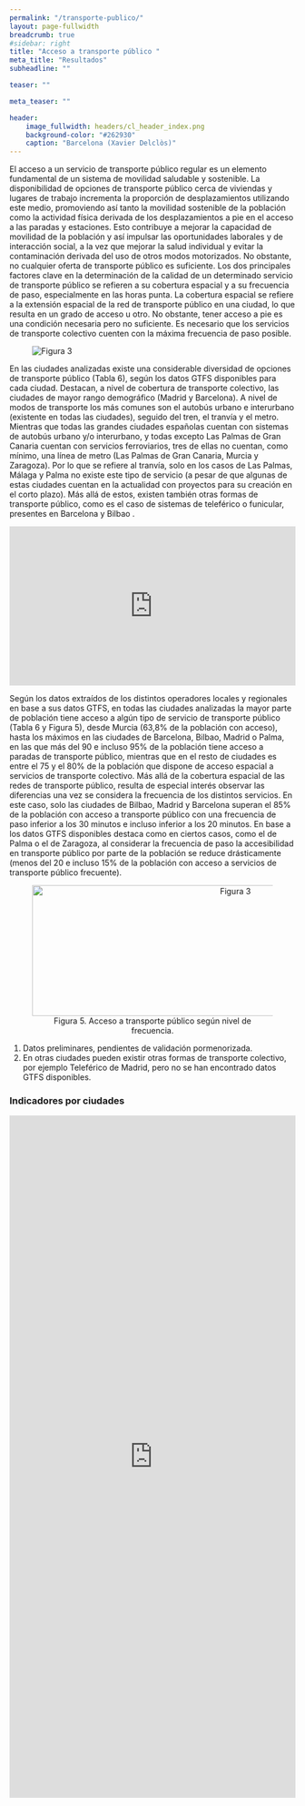 ```yaml
---
permalink: "/transporte-publico/"
layout: page-fullwidth
breadcrumb: true
#sidebar: right
title: "Acceso a transporte público "
meta_title: "Resultados"
subheadline: ""

teaser: ""

meta_teaser: ""

header:
    image_fullwidth: headers/cl_header_index.png
    background-color: "#262930"
    caption: "Barcelona (Xavier Delclòs)"
---
```


El acceso a un servicio de transporte público regular es un elemento fundamental de un sistema de movilidad saludable y sostenible. La disponibilidad 
de opciones de transporte público cerca de viviendas y lugares de trabajo incrementa la proporción de desplazamientos utilizando este medio, promoviendo 
así tanto la movilidad sostenible de la población como la actividad física derivada de los desplazamientos a pie en el acceso a las paradas y estaciones. 
Esto contribuye a mejorar la capacidad de movilidad de la población y así impulsar las oportunidades laborales y de interacción social, a la vez que 
mejorar la salud individual y evitar la contaminación derivada del uso de otros modos motorizados. No obstante, no cualquier oferta de transporte 
público es suficiente. Los dos principales factores clave en la determinación de la calidad de un determinado servicio de transporte público se refieren 
a su cobertura espacial y a su frecuencia de paso, especialmente en las horas punta. La cobertura espacial se refiere a la extensión espacial de la red de 
transporte público en una ciudad, lo que resulta en un grado de acceso u otro. No obstante, tener acceso a pie es una condición necesaria pero no suficiente. 
Es necesario que los servicios de transporte colectivo cuenten con la máxima frecuencia de paso posible.

<figure>
   <img src="https://gratet.github.io/ciudades-leonardo/images/indicadores/indicador-03.png" alt="Figura 3" style="max-width: 100%; display: block; margin: 0 auto;">
</figure>

En las ciudades analizadas existe una considerable diversidad de opciones de transporte público (Tabla 6), según los datos GTFS disponibles para cada ciudad. 
Destacan, a nivel de cobertura de transporte colectivo, las ciudades de mayor rango demográfico (Madrid y Barcelona). A nivel de modos de transporte los más 
comunes son el autobús urbano e interurbano (existente en todas las ciudades), seguido del tren, el tranvía y el metro. Mientras que todas las grandes ciudades 
españolas cuentan con sistemas de autobús urbano y/o interurbano, y todas excepto Las Palmas de Gran Canaria cuentan con servicios ferroviarios, tres de ellas 
no cuentan, como mínimo, una línea de metro (Las Palmas de Gran Canaria, Murcia y Zaragoza). Por lo que se refiere al tranvía, solo en los casos de Las Palmas, 
Málaga y Palma no existe este tipo de servicio (a pesar de que algunas de estas ciudades cuentan en la actualidad con proyectos para su creación en el corto plazo). 
Más allá de estos, existen también otras formas de transporte público, como es el caso de sistemas de teleférico o funicular, presentes en Barcelona y Bilbao .

<center>
<!-- Taula 6 -->
<iframe src="https://gratet.github.io/ciudades-leonardo/tablas/tabla_6.htm" width="100%" height="280" frameborder="0"></iframe>
</center>

Según los datos extraídos de los distintos operadores locales y regionales en base a sus datos GTFS, en todas las ciudades analizadas la mayor parte de 
población tiene acceso a algún tipo de servicio de transporte público (Tabla 6 y Figura 5), desde Murcia (63,8% de la población con acceso), hasta los máximos 
en las ciudades de Barcelona, Bilbao, Madrid o Palma, en las que más del 90 e incluso 95% de la población tiene acceso a paradas de transporte público, mientras 
que en el resto de ciudades es entre el 75 y el 80% de la población que dispone de acceso espacial a servicios de transporte colectivo. Más allá de la cobertura 
espacial de las redes de transporte público, resulta de especial interés observar las diferencias una vez se considera la frecuencia de los distintos servicios. 
En este caso, solo las ciudades de Bilbao, Madrid y Barcelona superan el 85% de la población con acceso a transporte público con una frecuencia de paso inferior 
a los 30 minutos e incluso inferior a los 20 minutos. En base a los datos GTFS disponibles destaca como en ciertos casos, como el de Palma o el de Zaragoza, al 
considerar la frecuencia de paso la accesibilidad en transporte público por parte de la población se reduce drásticamente (menos del 20 e incluso 15% de la 
población con acceso a servicios de transporte público frecuente).


<figure>
<!-- Figura 5 -->
<center><img src="https://gratet.github.io/ciudades-leonardo/images/svg_files/figura_5.svg" width="700px" height="230" alt="Figura 3" /></center>
    <figcaption style="text-align: center;">Figura 5. Acceso a transporte público según nivel de frecuencia.</figcaption>
</figure>

1. Datos preliminares, pendientes de validación pormenorizada.
2. En otras ciudades pueden existir otras formas de transporte colectivo, por ejemplo Teleférico de Madrid, pero no se han encontrado datos GTFS disponibles.


### Indicadores por ciudades

<center>
<!-- imatges -->
<iframe src="https://gratet.github.io/ciudades-leonardo/galerias/index.htm" width="100%" height="1200px" frameborder="0"></iframe>
</center>




